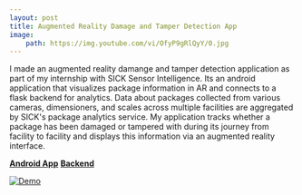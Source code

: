 ```yaml
---
layout: post
title: Augmented Reality Damage and Tamper Detection App
image:
    path: https://img.youtube.com/vi/OfyP9gRlQyY/0.jpg
---
```


I made an augmented reality damange and tamper detection application as part of my internship with SICK Sensor Intelligence. Its an android application that visualizes package information in AR and connects to a flask backend for analytics. Data about packages collected from various cameras, dimensioners, and scales across multiple facilities are aggregated by SICK's package analytics service. My application tracks whether a package has been damaged or tampered with during its journey from facility to facility and displays this information via an augmented reality interface.

[**Android App**](https://github.com/Huw-man/SICK-AR)
[**Backend**](https://github.com/Huw-man/SickAR_backend)

[![Demo](https://img.youtube.com/vi/OfyP9gRlQyY/0.jpg)](https://youtu.be/OfyP9gRlQyY)
